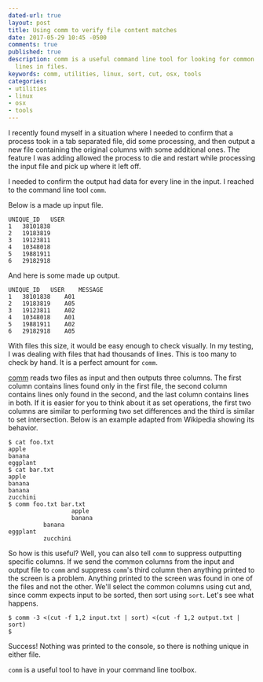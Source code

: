 ```yaml
---
dated-url: true
layout: post
title: Using comm to verify file content matches
date: 2017-05-29 10:45 -0500
comments: true
published: true
description: comm is a useful command line tool for looking for common and unique
  lines in files.
keywords: comm, utilities, linux, sort, cut, osx, tools
categories:
- utilities
- linux
- osx
- tools
---
```


I recently found myself in a situation where I needed to confirm that a process took in a tab separated file, did some processing, and then output a new file containing the original columns with some additional ones. The feature I was adding allowed the process to die and restart while processing the input file and pick up where it left off.

I needed to confirm the output had data for every line in the input. I reached to the command line tool `comm`.

Below is a made up input file.

```
UNIQUE_ID	USER
1	38101838
2	19183819
3	19123811
4	10348018
5	19881911
6	29182918
```

And here is some made up output.

```
UNIQUE_ID	USER	MESSAGE
1	38101838	A01
2	19183819	A05
3	19123811	A02
4	10348018	A01
5	19881911	A02
6	29182918	A05
```

With files this size, it would be easy enough to check visually. In my testing, I was dealing with files that had thousands of lines. This is too many to check by hand. It is a perfect amount for `comm`.

[comm](https://en.wikipedia.org/wiki/Comm) reads two files as input and then outputs three columns. The first column contains lines found only in the first file, the second column contains lines only found in the second, and the last column contains lines in both. If it is easier for you to think about it as set operations, the first two columns are similar to performing two set differences and the third is similar to set intersection. Below is an example adapted from Wikipedia showing its behavior. 


```
$ cat foo.txt
apple
banana
eggplant
$ cat bar.txt
apple
banana
banana
zucchini
$ comm foo.txt bar.txt
                  apple
                  banana
          banana
eggplant
          zucchini
```

So how is this useful? Well, you can also tell `comm` to suppress outputting specific columns.  If we send the common columns from the input and output file to `comm` and suppress `comm`'s third column then anything printed to the screen is a problem. Anything printed to the screen was found in one of the files and not the other. We'll select the common columns using cut and, since comm expects input to be sorted, then sort using `sort`. Let's see what happens.

```
$ comm -3 <(cut -f 1,2 input.txt | sort) <(cut -f 1,2 output.txt | sort)
$
```

Success! Nothing was printed to the console, so there is nothing unique in either file.

`comm` is a useful tool to have in your command line toolbox.
